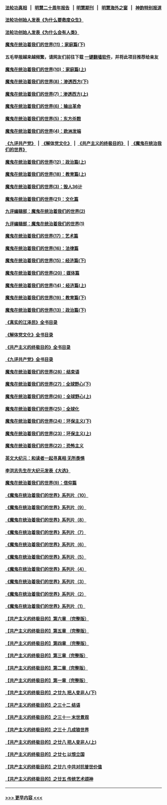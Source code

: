 #### [法轮功真相](https://github.com/gfw-breaker/truth/blob/master/README.md?t=0) &nbsp;&nbsp;|&nbsp;&nbsp; [明慧二十周年报告](https://github.com/gfw-breaker/mh-reports/blob/master/README.md?t=0) &nbsp;&nbsp;|&nbsp;&nbsp;[明慧期刊](https://github.com/gfw-breaker/mh-qikan) &nbsp;&nbsp;|&nbsp;&nbsp; [明慧海外之窗](https://github.com/gfw-breaker/mh-news/blob/master/README.md?t=0) &nbsp;&nbsp;|&nbsp;&nbsp; [神韵特别报道](https://github.com/gfw-breaker/mh-news/blob/master/shenyun.md?t=0)
#### [法轮功创始人发表《为什么要救度众生》](../pages/nsc422/n13975246.md?t=05300643) 
#### [法轮功创始人发表《为什么会有人类》](../pages/nsc422/n13912117.md?t=05300643) 
#### [魔鬼在统治着我们的世界(11)：家庭篇(下)](../pages/nsc422/n10440961.md?t=05300643) 
#### 五毛举报越来越频繁，请网友们前往下载 [一键翻墙软件](https://github.com/gfw-breaker/ssr-accounts)，并将此项目推荐给亲友
#### [魔鬼在统治着我们的世界(10)：家庭篇(上)](../pages/nsc422/n10435448.md?t=05300643) 
#### [魔鬼在统治着我们的世界(8)：渗透西方(下)](../pages/nsc422/n10429603.md?t=05300643) 
#### [魔鬼在统治着我们的世界(7)：渗透西方(上)](../pages/nsc422/n10426013.md?t=05300643) 
#### [魔鬼在统治着我们的世界(6)：输出革命](../pages/nsc422/n10421536.md?t=05300643) 
#### [魔鬼在统治着我们的世界(5)：东方杀戮](../pages/nsc422/n10417707.md?t=05300643) 
#### [魔鬼在统治着我们的世界(4)：欧洲发端](../pages/nsc422/n10414890.md?t=05300643) 
#### [《九评共产党》](https://github.com/begood0513/9ping.md/blob/master/README.md) &nbsp;|&nbsp; [《解体党文化》](../../../../jtdwh.md/blob/master/README.md)  &nbsp;|&nbsp; [《共产主义的终极目的》](../../../../gczydzjmd.md/blob/master/README.md) &nbsp;|&nbsp; [《魔鬼在统治我们的世界》](../../../../mgztzwmdsj.md/blob/master/README.md) 
#### [魔鬼在统治着我们的世界(12)：政治篇(上)](../pages/nsc422/n10444576.md?t=05300643) 
#### [魔鬼在统治着我们的世界(18)：教育篇(上)](../pages/nsc422/n10526970.md?t=05300643) 
#### [魔鬼在统治着我们的世界(3)：毁人36计](../pages/nsc422/n10411583.md?t=05300643) 
#### [魔鬼在统治着我们的世界(21)：文化篇](../pages/nsc422/n10597706.md?t=05300643) 
#### [九评编辑部：魔鬼在统治着我们的世界(2)](../pages/nsc422/n10410036.md?t=05300643) 
#### [九评编辑部：魔鬼在统治着我们的世界(1)](../pages/nsc422/n10406825.md?t=05300643) 
#### [魔鬼在统治着我们的世界(17)：艺术篇](../pages/nsc422/n10499093.md?t=05300643) 
#### [魔鬼在统治着我们的世界(16)：法律篇](../pages/nsc422/n10485969.md?t=05300643) 
#### [魔鬼在统治着我们的世界(15)：经济篇(下)](../pages/nsc422/n10469975.md?t=05300643) 
#### [魔鬼在统治着我们的世界(20)：媒体篇](../pages/nsc422/n10586579.md?t=05300643) 
#### [魔鬼在统治着我们的世界(14)：经济篇(上)](../pages/nsc422/n10457370.md?t=05300643) 
#### [魔鬼在统治着我们的世界(19)：教育篇(下)](../pages/nsc422/n10564808.md?t=05300643) 
#### [魔鬼在统治着我们的世界(13)：政治篇(下)](../pages/nsc422/n10448270.md?t=05300643) 
#### [《真实的江泽民》全书目录](../pages/nsc422/n13721399.md?t=05300643) 
#### [《解体党文化》全书目录](../pages/nsc422/n13721157.md?t=05300643) 
#### [《共产主义的终极目的》全书目录](../pages/nsc422/n13721048.md?t=05300643) 
#### [《九评共产党》全书目录](../pages/nsc422/n13708085.md?t=05300643) 
#### [魔鬼在统治着我们的世界(28)：结束语](../pages/nsc422/n10936246.md?t=05300643) 
#### [魔鬼在统治着我们的世界(27)：全球野心(下)](../pages/nsc422/n10928319.md?t=05300643) 
#### [魔鬼在统治着我们的世界(26)：全球野心(上)](../pages/nsc422/n10900318.md?t=05300643) 
#### [魔鬼在统治着我们的世界(25)：全球化](../pages/nsc422/n10788205.md?t=05300643) 
#### [魔鬼在统治着我们的世界(24)：环保主义(下)](../pages/nsc422/n10695307.md?t=05300643) 
#### [魔鬼在统治着我们的世界(23)：环保主义(上)](../pages/nsc422/n10688613.md?t=05300643) 
#### [魔鬼在统治着我们的世界(22)：恐怖主义](../pages/nsc422/n10614727.md?t=05300643) 
#### [英文大纪元：和读者一起寻真相 无所畏惧](../pages/nsc422/n12542027.md?t=05300643) 
#### [李洪志先生在大纪元发表《大选》](../pages/nsc422/n12534746.md?t=05300643) 
#### [魔鬼在统治着我们的世界(9)：信仰篇](../pages/nsc422/n10432159.md?t=05300643) 
#### [《魔鬼在统治着我们的世界》系列片（10）](../pages/nsc422/n12292670.md?t=05300643) 
#### [《魔鬼在统治着我们的世界》系列片（9）](../pages/nsc422/n12290859.md?t=05300643) 
#### [《魔鬼在统治着我们的世界》系列片（8）](../pages/nsc422/n12287445.md?t=05300643) 
#### [《魔鬼在统治着我们的世界》系列片（7）](../pages/nsc422/n12283425.md?t=05300643) 
#### [《魔鬼在统治着我们的世界》系列片（6）](../pages/nsc422/n12282314.md?t=05300643) 
#### [《魔鬼在统治着我们的世界》系列片（5）](../pages/nsc422/n12281419.md?t=05300643) 
#### [《魔鬼在统治着我们的世界》系列片（4）](../pages/nsc422/n12274024.md?t=05300643) 
#### [《魔鬼在统治着我们的世界》系列片（3）](../pages/nsc422/n12271322.md?t=05300643) 
#### [《魔鬼在统治着我们的世界》系列片（2）](../pages/nsc422/n12269049.md?t=05300643) 
#### [《魔鬼在统治着我们的世界》系列片（1）](../pages/nsc422/n12267575.md?t=05300643) 
#### [【共产主义的终极目的】第六章 （完整版）](../pages/nsc422/n11428913.md?t=05300643) 
#### [【共产主义的终极目的】第五章 （完整版）](../pages/nsc422/n11428912.md?t=05300643) 
#### [【共产主义的终极目的】第四章 （完整版）](../pages/nsc422/n11428907.md?t=05300643) 
#### [【共产主义的终极目的】第三章（完整版）](../pages/nsc422/n11428848.md?t=05300643) 
#### [【共产主义的终极目的】第二章（完整版）](../pages/nsc422/n11428831.md?t=05300643) 
#### [【共产主义的终极目的】第一章（完整版）](../pages/nsc422/n11417651.md?t=05300643) 
#### [【共产主义的终极目的】之廿九 把人变非人(下)](../pages/nsc422/n11344140.md?t=05300643) 
#### [【共产主义的终极目的】之三十二 结语](../pages/nsc422/n11360535.md?t=05300643) 
#### [【共产主义的终极目的】之三十一 末世景观](../pages/nsc422/n11351129.md?t=05300643) 
#### [【共产主义的终极目的】之三十 几成狼世界](../pages/nsc422/n11348280.md?t=05300643) 
#### [【共产主义的终极目的】之廿八 把人变非人(上)](../pages/nsc422/n11340492.md?t=05300643) 
#### [【共产主义的终极目的】之廿七 以恨立国](../pages/nsc422/n11336944.md?t=05300643) 
#### [【共产主义的终极目的】之廿六 中共对抗普世价值](../pages/nsc422/n11324785.md?t=05300643) 
#### [【共产主义的终极目的】之廿五 传统艺术颂神](../pages/nsc422/n11296396.md?t=05300643) 

----
#### [ >>> 更早内容 <<< ](../indexes/nsc422-earlier.md)
